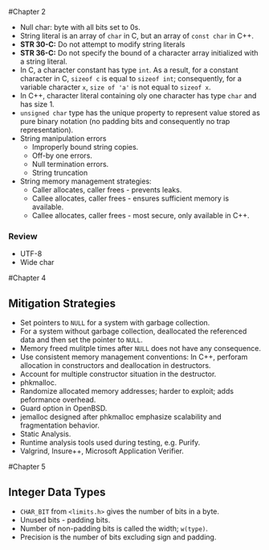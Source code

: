 #Chapter 2
* Null char: byte with all bits set to 0s.
* String literal is an array of ```char``` in C, but an array of ```const char``` in C++.
* **STR 30-C:** Do not attempt to modify string literals
* **STR 36-C:** Do not specify the bound of a character array initialized with a string literal.
* In C, a character constant has type ```int```. As a result, for a constant character in C, ```sizeof c``` is equal to ```sizeof int```; consequently, for a variable character ```x```, ```size of 'a'``` is not equal to ```sizeof x```.
* In C++, character literal containing oly one character has type ```char``` and has size 1.
* ```unsigned char``` type has the unique property to represent value stored as pure binary notation (no padding bits and consequently no trap representation).
* String manipulation errors
    + Improperly bound string copies.
    + Off-by one errors.
    + Null termination errors.
    + String truncation
* String memory management strategies:
    + Caller allocates, caller frees - prevents leaks.
    + Callee allocates, caller frees - ensures sufficient memory is available.
    + Callee allocates, caller frees - most secure, only available in C++.

### Review
* UTF-8
* Wide char

#Chapter 4
## Mitigation Strategies
* Set pointers to ```NULL``` for a system with garbage collection.
* For a system without garbage collection, deallocated the referenced data and then set the pointer to ```NULL```.
* Memory freed mulitple times after ```NULL``` does not have any consequence.
* Use consistent memory management conventions: In C++, perforam allocation in constructors and deallocation in destructors.
* Account for multiple constructor situation in the destructor.
* phkmalloc.
* Randomize allocated memory addresses; harder to exploit; adds peformance overhead.
* Guard option in OpenBSD.
* jemalloc designed after phkmalloc emphasize scalability and fragmentation behavior.
* Static Analysis.
* Runtime analysis tools used during testing, e.g. Purify.
* Valgrind, Insure++, Microsoft Application Verifier.

#Chapter 5
## Integer Data Types
* ```CHAR_BIT``` from ```<limits.h>``` gives the number of bits in a byte.
* Unused bits - padding bits.
* Number of non-padding bits is called the width; ```w(type)```.
* Precision is the number of bits excluding sign and padding.
